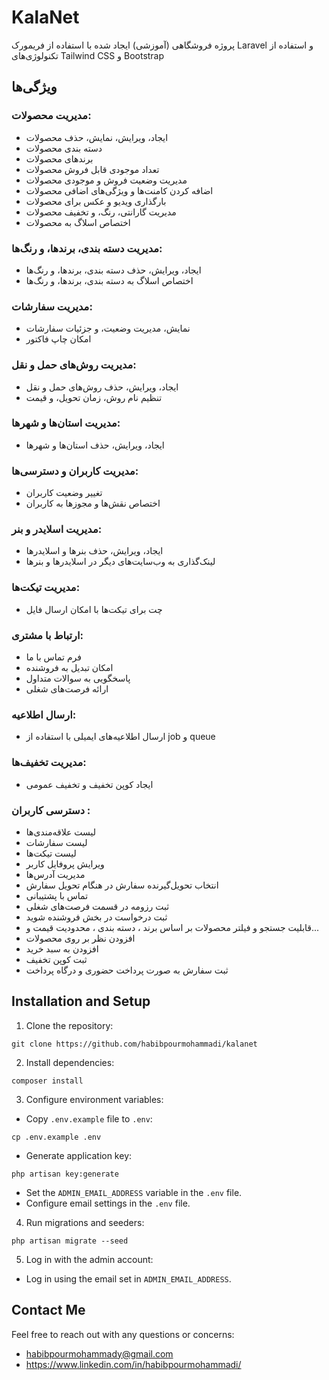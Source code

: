 # KalaNet

پروژه فروشگاهی (آموزشی) ایجاد شده با استفاده از فریمورک Laravel و استفاده از تکنولوژی‌های Tailwind CSS و Bootstrap

## ویژگی‌ها

### مدیریت محصولات:
- ایجاد، ویرایش، نمایش، حذف محصولات
- دسته بندی محصولات
- برندهای محصولات
- تعداد موجودی قابل فروش محصولات
- مدیریت وضعیت فروش و موجودی محصولات
- اضافه کردن کامنت‌ها و ویژگی‌های اضافی محصولات
- بارگذاری ویدیو و عکس برای محصولات
- مدیریت گارانتی، رنگ، و تخفیف محصولات
- اختصاص اسلاگ به محصولات

### مدیریت دسته بندی، برندها، و رنگ‌ها:
- ایجاد، ویرایش، حذف دسته بندی، برندها، و رنگ‌ها
- اختصاص اسلاگ به دسته بندی، برندها، و رنگ‌ها

### مدیریت سفارشات:
- نمایش، مدیریت وضعیت، و جزئیات سفارشات
- امکان چاپ فاکتور

### مدیریت روش‌های حمل و نقل:
- ایجاد، ویرایش، حذف روش‌های حمل و نقل
- تنظیم نام روش، زمان تحویل، و قیمت

### مدیریت استان‌ها و شهرها:
- ایجاد، ویرایش، حذف استان‌ها و شهرها

### مدیریت کاربران و دسترسی‌ها:
- تغییر وضعیت کاربران
- اختصاص نقش‌ها و مجوزها به کاربران

### مدیریت اسلایدر و بنر:
- ایجاد، ویرایش، حذف بنرها و اسلایدرها
- لینک‌گذاری به وب‌سایت‌های دیگر در اسلایدرها و بنرها

### مدیریت تیکت‌ها:
- چت برای تیکت‌ها با امکان ارسال فایل

### ارتباط با مشتری:
- فرم تماس با ما
- امکان تبدیل به فروشنده
- پاسخگویی به سوالات متداول
- ارائه فرصت‌های شغلی

### ارسال اطلاعیه:
- ارسال اطلاعیه‌های ایمیلی با استفاده از job و queue

### مدیریت تخفیف‌ها:
- ایجاد کوپن تخفیف و تخفیف عمومی

### دسترسی کاربران :
- لیست علاقه‌مندی‌ها
- لیست سفارشات
- لیست تیکت‌ها
- ویرایش پروفایل کاربر
- مدیریت آدرس‌ها
- انتخاب تحویل‌گیرنده سفارش در هنگام تحویل سفارش
- تماس با پشتیبانی
- ثبت رزومه در قسمت فرصت‌های شغلی
- ثبت درخواست در بخش فروشنده شوید
- قابلیت جستجو و فیلتر محصولات بر اساس برند ، دسته بندی ، محدودیت قیمت و...
- افزودن نظر بر روی محصولات
- افزودن به سبد خرید
- ثبت کوپن تخفیف
- ثبت سفارش به صورت پرداخت حضوری و درگاه پرداخت

## Installation and Setup

1. Clone the repository:

```
git clone https://github.com/habibpourmohammadi/kalanet
```

2. Install dependencies:
```
composer install
```

3. Configure environment variables:
- Copy `.env.example` file to `.env`:
```
cp .env.example .env
```
- Generate application key:
```
php artisan key:generate
```
- Set the `ADMIN_EMAIL_ADDRESS` variable in the `.env` file.
- Configure email settings in the `.env` file.

4. Run migrations and seeders:

```
php artisan migrate --seed
```

5. Log in with the admin account:
- Log in using the email set in `ADMIN_EMAIL_ADDRESS`.

## Contact Me

Feel free to reach out with any questions or concerns:

 - habibpourmohammady@gmail.com
 - https://www.linkedin.com/in/habibpourmohammadi/

